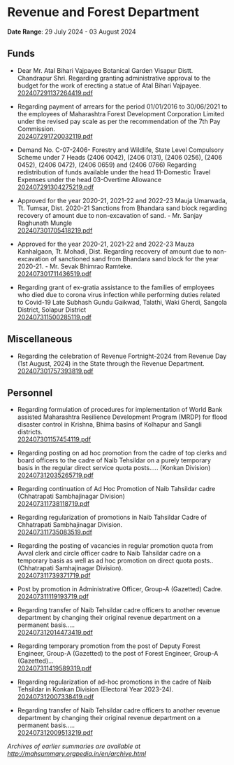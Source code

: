 # Revenue and Forest Department

**Date Range**: 29 July 2024 - 03 August 2024


## Funds
- Dear Mr. Atal Bihari Vajpayee Botanical Garden Visapur Distt. Chandrapur Shri. Regarding granting administrative approval to the budget for the work of erecting a statue of Atal Bihari Vajpayee.\
  [202407291137264419.pdf](https://gr.maharashtra.gov.in/Site/Upload/Government%20Resolutions/English/202407291137264419.pdf)

- Regarding payment of arrears for the period 01/01/2016 to 30/06/2021 to the employees of Maharashtra Forest Development Corporation Limited under the revised pay scale as per the recommendation of the 7th Pay Commission.\
  [202407291720032119.pdf](https://gr.maharashtra.gov.in/Site/Upload/Government%20Resolutions/English/202407291720032119.pdf)

- Demand No. C-07-2406- Forestry and Wildlife, State Level Compulsory Scheme under 7 Heads (2406 0042), (2406 0131), (2406 0256), (2406 0452), (2406 0472), (2406 0659) and (2406 0766) Regarding redistribution of funds available under the head 11-Domestic Travel Expenses under the head 03-Overtime Allowance\
  [202407291304275219.pdf](https://gr.maharashtra.gov.in/Site/Upload/Government%20Resolutions/English/202407291304275219.pdf)

- Approved for the year 2020-21, 2021-22 and 2022-23 Mauja Umarwada, Tt. Tumsar, Dist. 2020-21 Sanctions from Bhandara sand block regarding recovery of amount due to non-excavation of sand. - Mr. Sanjay Raghunath Mungle\
  [202407301705418219.pdf](https://gr.maharashtra.gov.in/Site/Upload/Government%20Resolutions/English/202407301705418219.pdf)

- Approved for the year 2020-21, 2021-22 and 2022-23 Mauza Kanhalgaon, Tt. Mohadi, Dist. Regarding recovery of amount due to non-excavation of sanctioned sand from Bhandara sand block for the year 2020-21. - Mr. Sevak Bhimrao Ramteke.\
  [202407301711436519.pdf](https://gr.maharashtra.gov.in/Site/Upload/Government%20Resolutions/English/202407301711436519.pdf)

- Regarding grant of ex-gratia assistance to the families of employees who died due to corona virus infection while performing duties related to Covid-19 Late Subhash Gundu Gaikwad, Talathi, Waki Gherdi, Sangola District, Solapur District\
  [202407311500285119.pdf](https://gr.maharashtra.gov.in/Site/Upload/Government%20Resolutions/English/202407311500285119.pdf)

## Miscellaneous
- Regarding the celebration of  Revenue Fortnight-2024 from Revenue Day (1st August, 2024) in the State  through the Revenue Department.\
  [202407301757393819.pdf](https://gr.maharashtra.gov.in/Site/Upload/Government%20Resolutions/English/202407301757393819.pdf.pdf)

## Personnel
- Regarding formulation of procedures for implementation of World Bank assisted Maharashtra Resilience  Development Program (MRDP) for flood disaster control in Krishna, Bhima basins of Kolhapur and Sangli districts.\
  [202407301157454119.pdf](https://gr.maharashtra.gov.in/Site/Upload/Government%20Resolutions/English/202407301157454119.pdf)

- Regarding posting on ad hoc promotion from the cadre of top clerks and board officers to the cadre of Naib Tehsildar on a purely temporary basis in the regular direct service quota posts..... (Konkan Division)\
  [202407312035265719.pdf](https://gr.maharashtra.gov.in/Site/Upload/Government%20Resolutions/English/202407312035265719.pdf)

- Regarding continuation of Ad Hoc Promotion of Naib Tahsildar cadre (Chhatrapati Sambhajinagar Division)\
  [202407311738118719.pdf](https://gr.maharashtra.gov.in/Site/Upload/Government%20Resolutions/English/202407311738118719.pdf)

- Regarding regularization of promotions in Naib Tahsildar Cadre of Chhatrapati Sambhajinagar Division.\
  [202407311735083519.pdf](https://gr.maharashtra.gov.in/Site/Upload/Government%20Resolutions/English/202407311735083519.....pdf)

- Regarding the posting of vacancies in regular promotion quota from Avval clerk and circle officer cadre to Naib Tahsildar cadre on a temporary basis as well as ad hoc promotion on direct quota posts.. (Chhatrapati Samhajinagar Division).\
  [202407311739371719.pdf](https://gr.maharashtra.gov.in/Site/Upload/Government%20Resolutions/English/202407311739371719.pdf)

- Post by promotion in Administrative Officer, Group-A (Gazetted) Cadre.\
  [202407311119193719.pdf](https://gr.maharashtra.gov.in/Site/Upload/Government%20Resolutions/English/202407311119193719.pdf)

- Regarding transfer of Naib Tehsildar cadre officers to another revenue department by changing their original revenue department on a permanent basis.....\
  [202407312014473419.pdf](https://gr.maharashtra.gov.in/Site/Upload/Government%20Resolutions/English/202407312014473419.pdf)

- Regarding temporary promotion from the post of Deputy Forest Engineer, Group-A (Gazetted) to the post of Forest Engineer, Group-A (Gazetted)...\
  [202407311419589319.pdf](https://gr.maharashtra.gov.in/Site/Upload/Government%20Resolutions/English/202407311419589319.pdf)

- Regarding regularization of ad-hoc promotions in the cadre of Naib Tehsildar in Konkan Division (Electoral Year 2023-24).\
  [202407312007338419.pdf](https://gr.maharashtra.gov.in/Site/Upload/Government%20Resolutions/English/202407312007338419.pdf)

- Regarding transfer of Naib Tehsildar cadre officers to another revenue department by changing their original revenue department on a permanent basis.....\
  [202407312009513219.pdf](https://gr.maharashtra.gov.in/Site/Upload/Government%20Resolutions/English/202407312009513219.pdf)


*Archives of earlier summaries are available at http://mahsummary.orgpedia.in/en/archive.html*